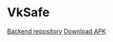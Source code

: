 # VkSafe
[Backend repository](https://github.com/kratos23/VkSafeServer)
[Download APK](https://github.com/kratos23/VkSafe/blob/master/app-release.apk?raw=true)
